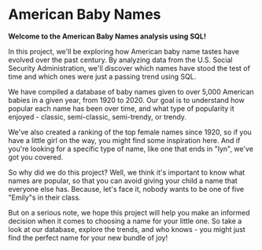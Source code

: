 # American Baby Names

**Welcome to the American Baby Names analysis using SQL!**

In this project, we'll be exploring how American baby name tastes have evolved over the past century. By analyzing data from the U.S. Social Security Administration, we'll discover which names have stood the test of time and which ones were just a passing trend using SQL.

We have compiled a database of baby names given to over 5,000 American babies in a given year, from 1920 to 2020. Our goal is to understand how popular each name has been over time, and what type of popularity it enjoyed - classic, semi-classic, semi-trendy, or trendy.

We've also created a ranking of the top female names since 1920, so if you have a little girl on the way, you might find some inspiration here. And if you're looking for a specific type of name, like one that ends in "lyn", we've got you covered.

So why did we do this project? Well, we think it's important to know what names are popular, so that you can avoid giving your child a name that everyone else has. Because, let's face it, nobody wants to be one of five "Emily"s in their class.

But on a serious note, we hope this project will help you make an informed decision when it comes to choosing a name for your little one. So take a look at our database, explore the trends, and who knows - you might just find the perfect name for your new bundle of joy!
